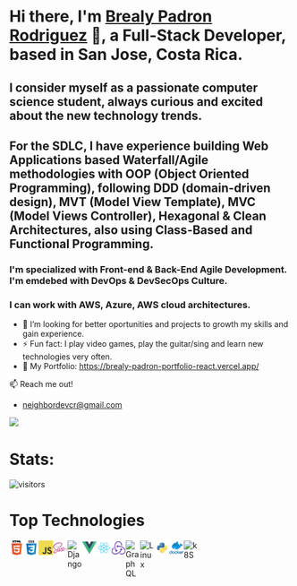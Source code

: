 # Hi there, I'm [Brealy Padron Rodriguez](https://brealy-padron-portfolio-react.vercel.app/) 👋, a Full-Stack Developer, based in San Jose, Costa Rica.
## I consider myself as a passionate computer science student, always curious and excited about the new technology trends.
## For the SDLC, I have experience building Web Applications based Waterfall/Agile methodologies with OOP (Object Oriented Programming), following DDD (domain-driven design), MVT (Model View Template), MVC (Model Views Controller), Hexagonal & Clean Architectures, also using Class-Based and Functional Programming.

### I'm specialized with Front-end & Back-End Agile Development. I'm emdebed with DevOps & DevSecOps Culture.
### I can work with AWS, Azure, AWS cloud architectures.

- 🤔 I’m looking for better oportunities and projects to growth my skills and gain experience.
- ⚡ Fun fact: I play video games, play the guitar/sing and learn new technologies very often.
- 🔭 My Portfolio: https://brealy-padron-portfolio-react.vercel.app/
<p align = "center">

:mailbox: Reach me out!
  </p>

- neighbordevcr@gmail.com

<p align = "center">

[<img src="https://img.shields.io/badge/LinkedIn-0077B5?style=for-the-badge&logo=linkedin&logoColor=white" />](https://www.linkedin.com/in/bfpr131095/)

</p>
<p align = "center">
  
  
# Stats: 
![visitors](https://visitor-badge.glitch.me/badge?page_id=nigarumovum.nigarumovum)



# Top Technologies
</p>
<p align = "center">

<img align="left" alt="HTML5" width="26px" src="https://raw.githubusercontent.com/github/explore/80688e429a7d4ef2fca1e82350fe8e3517d3494d/topics/html/html.png" />

<img align="left" alt="CSS3" width="26px" 
src="https://raw.githubusercontent.com/github/explore/80688e429a7d4ef2fca1e82350fe8e3517d3494d/topics/css/css.png" />

<img align="left" alt="JavaScript" width="26px" src="https://raw.githubusercontent.com/github/explore/80688e429a7d4ef2fca1e82350fe8e3517d3494d/topics/javascript/javascript.png" />

<img align="left" alt="SASS" width="26px" src="https://raw.githubusercontent.com/github/explore/80688e429a7d4ef2fca1e82350fe8e3517d3494d/topics/sass/sass.png" />

<img align="left" alt="Django" width="26px" src="https://imgr.search.brave.com/ZKNMXfE64eK_WGX4yJd9c8IHRzWjiX_zs9rS0ucN5G8/fit/1200/1200/ce/1/aHR0cHM6Ly8xMDAw/bWFyY2FzLm5ldC93/cC1jb250ZW50L3Vw/bG9hZHMvMjAyMS8w/Ni9EamFuZ28tTG9n/by0yMDQ4eDEyODAu/cG5n"/>

<img align="left" alt="Vue" width="26px" src="https://raw.githubusercontent.com/github/explore/80688e429a7d4ef2fca1e82350fe8e3517d3494d/topics/vue/vue.png" />

<img align="left" alt="React" width="26px" src="https://raw.githubusercontent.com/github/explore/80688e429a7d4ef2fca1e82350fe8e3517d3494d/topics/react/react.png" />

<img align="left" alt="Redux" width="26px" src="https://raw.githubusercontent.com/github/explore/80688e429a7d4ef2fca1e82350fe8e3517d3494d/topics/redux/redux.png" />

<img align="left" alt="GraphQL" width="26px" src="https://www.pngfind.com/mpng/TJxmxm_i-wanted-to-give-graphql-a-shot-for" />

<img align="left" alt="Linux" width="26px" src="https://www.pngegg.com/es/png-wpbox" />

<img align="left" alt="python" width="26px" src="https://raw.githubusercontent.com/github/explore/80688e429a7d4ef2fca1e82350fe8e3517d3494d/topics/python/python.png" />

<img align="left" alt="Docker" width="26px" src="https://raw.githubusercontent.com/github/explore/80688e429a7d4ef2fca1e82350fe8e3517d3494d/topics/docker/docker.png" />

<img align="left" alt="k8S" width="26px" src="https://www.freepng.es/png-8j0o5v" />
</p>
